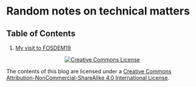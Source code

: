 # Random notes on technical matters
## Table of Contents
1. [My visit to FOSDEM19](fosdem19.md)

<center><a rel="license" href="http://creativecommons.org/licenses/by-nc-sa/4.0/"><img alt="Creative Commons License" style="border-width:0" src="https://i.creativecommons.org/l/by-nc-sa/4.0/80x15.png" /></a></center>

The contents of this blog are licensed under a [Creative Commons Attribution-NonCommercial-ShareAlike 4.0 International License](http://creativecommons.org/licenses/by-nc-sa/4.0).
